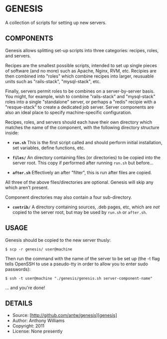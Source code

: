 GENESIS
=======

A collection of scripts for setting up new servers.

COMPONENTS
----------

Genesis allows splitting set-up scripts into three categories: recipes,
roles, and servers.

Recipes are the smallest possible scripts, intended to set up single
pieces of software (and no more) such as Apache, Nginx, RVM, etc.
Recipies are then combined into "roles" which combine recipes into
larger, reusuable units such as "rails-stack", "mysql-stack", etc.

Finally, servers permit roles to be combines on a server-by-server
basis. You might, for example, wish to combine "rails-stack" and
"mysql-stack" roles into a single "standalone" server, or perhaps a
"redis" recipie with a "resque-stack" to create a dedicated job server.
Server components are also an ideal place to specify machine-specific
configuration.

Recipes, roles, and servers should each have their own directory which
matches the name of the component, with the following directory
structure inside:

* **`run.sh`** This is the first script called and should perform
  initial installation, set variables, define functions, etc.

* **`files/`** An directory containing files (or directories) to be
  copied into the server root. This copy if performed after running
  `run.sh` but before...

* **`after.sh`** Effectively an after "filter", this is run after files
  are copied.

All three of the above files/directories are optional. Genesis will skip
any which aren't present.

Component directories may also contain a four sub-directory.

* **`contrib/`** A directory containing sources, .deb pages, etc, which
  are _not_ copied to the server root, but may be used by `run.sh` or
  `after.sh`.

USAGE
-----

Genesis should be copied to the new server thusly:

    $ scp -r genesis/ user@machine

Then run the command with the name of the server to be set up (the -t
flag tells OpenSSH to use a pseudo-tty in order to allow you to enter
sudo passwords):

    $ ssh -t user@machine "./genesis/genesis.sh server-component-name"

... and you're done!

DETAILS
-------

* Source: [http://github.com/antw/genesis][genesis]
* Author: Anthony Williams
* Copyright: 2011
* License: None presently

[genesis]: http://github.com/antw/genesis
